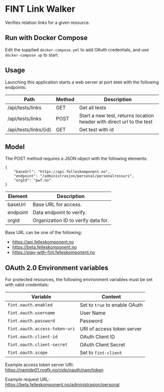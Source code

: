 # FINT Link Walker

Verifies relation links for a given resource.

## Run with Docker Compose

Edit the supplied `docker-compose.yml` to add OAuth credentials, and use `docker-compose up` to start.

## Usage

Launching this application starts a web server at port `8080` with the following endpoints:

| Path                    | Method    | Description       |
|-------------------------|-----------|-------------------|
| /api/tests/links        | GET       | Get all tests     |
| /api/tests/links        | POST      | Start a new test, returns location header with direct url to the test  |
| /api/tests/links/{id}   | GET       | Get test with id  |

## Model

The POST method requires a JSON object with the following elements:

    {
        "baseUrl": "https://api.felleskomponent.no",
        "endpoint": "/administrasjon/personal/personalressurs",
        "orgId": "pwf.no"
    }
    
| Element  | Description                         |
|----------|-------------------------------------|
| baseUrl  | Base URL for access.                |
| endpoint | Data endpoint to verify.            |
| orgId    | Organization ID to verify data for. |

Base URL can be one of the following:
  - https://api.felleskomponent.no                   
  - https://beta.felleskomponent.no                  
  - https://play-with-fint.felleskomponent.no        


## OAuth 2.0 Environment variables

For protected resources, the following environment variables must be set with valid credentials:

| Variable                      | Content                                           |
|-------------------------------|---------------------------------------------------|
| `fint.oauth.enabled`          | Set to `true` to enable OAuth                     | 
| `fint.oauth.username`         | User Name                                         |
| `fint.oauth.password`         | Password                                          |
| `fint.oauth.access-token-uri` | URI of access token server                        |
| `fint.oauth.client-id`        | OAuth Client ID                                   |
| `fint.oauth.client-secret`    | OAuth Client Secret                               |
| `fint.oauth.scope`            | Set to `fint-client`                              |

Example access token server URI: https://namidp01.rogfk.no/nidp/oauth/nam/token

Example request URL: https://beta.felleskomponent.no/administrasjon/personal
